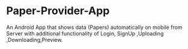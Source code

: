 # Paper-Provider-App
An Android App that shows data (Papers)  automatically on mobile from Server with additional functionality of Login, SignUp ,Uploading ,Downloading,Preview.
